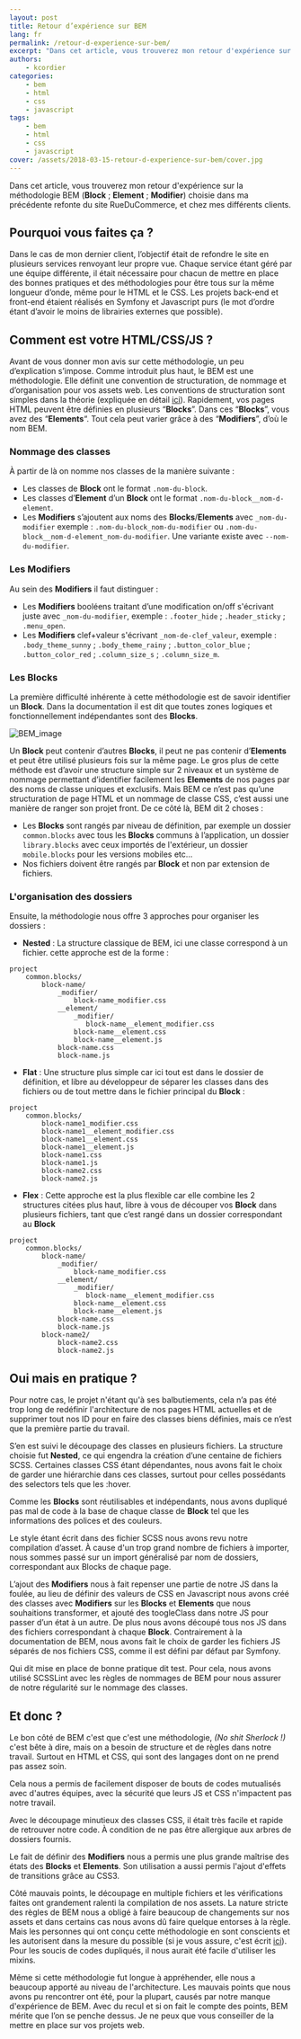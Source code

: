 ```yaml
---
layout: post
title: Retour d’expérience sur BEM
lang: fr
permalink: /retour-d-experience-sur-bem/
excerpt: "Dans cet article, vous trouverez mon retour d'expérience sur la méthodologie BEM (Block ; Element ; Modifier), choisie dans ma précédente refonte du..."
authors:
    - kcordier
categories:
    - bem
    - html
    - css
    - javascript
tags:
    - bem
    - html
    - css
    - javascript
cover: /assets/2018-03-15-retour-d-experience-sur-bem/cover.jpg
---
```


Dans cet article, vous trouverez mon retour d'expérience sur la méthodologie BEM (**Block** ; **Element** ; **Modifier**) choisie dans ma précédente refonte du site RueDuCommerce, et chez mes différents clients.

## Pourquoi vous faites ça ?

Dans le cas de mon dernier client, l’objectif était de refondre le site en plusieurs services renvoyant leur propre vue. Chaque service étant géré par une équipe différente, il était nécessaire pour chacun de mettre en place des bonnes pratiques et des méthodologies pour être tous sur la même longueur d’onde, même pour le HTML et le CSS. Les projets back-end et front-end étaient réalisés en Symfony et Javascript purs (le mot d’ordre étant d’avoir le moins de librairies externes que possible).

## Comment est votre HTML/CSS/JS ?

Avant de vous donner mon avis sur cette méthodologie, un peu d’explication s’impose. Comme introduit plus haut, le BEM est une méthodologie. Elle définit une convention de structuration, de nommage et d’organisation pour vos assets web. Les conventions de structuration sont simples dans la théorie (expliquée en détail [ici](https://en.bem.info)). Rapidement, vos pages HTML peuvent être définies en plusieurs “**Blocks**”. Dans ces “**Blocks**”, vous avez des “**Elements**“. Tout cela peut varier grâce à des “**Modifiers**”, d’où le nom BEM.

### Nommage des classes

À partir de là on nomme nos classes de la manière suivante :

 - Les classes de **Block** ont le format `.nom-du-block`.
 - Les classes d’**Element** d’un **Block** ont le format `.nom-du-block__nom-d-element`.
 - Les **Modifiers** s’ajoutent aux noms des **Blocks**/**Elements** avec `_nom-du-modifier` exemple : `.nom-du-block_nom-du-modifier` ou `.nom-du-block__nom-d-element_nom-du-modifier`.
Une variante existe avec `--nom-du-modifier`.

### Les **Modifiers**

Au sein des **Modifiers** il faut distinguer :
 - Les **Modifiers** booléens traitant d’une modification on/off s'écrivant juste avec `_nom-du-modifier`, exemple : `.footer_hide` ; `.header_sticky` ; `.menu_open`.
- Les **Modifiers** clef+valeur s'écrivant `_nom-de-clef_valeur`, exemple : `.body_theme_sunny` ; `.body_theme_rainy` ; `.button_color_blue` ; `.button_color_red` ; `.column_size_s` ; `.column_size_m`.

### Les **Blocks**

La première difficulté inhérente à cette méthodologie est de savoir identifier un **Block**. Dans la documentation il est dit que toutes zones logiques et fonctionnellement indépendantes sont des **Blocks**.

![BEM_image]({{site.baseurl}}/assets/2018-03-15-retour-d-experience-sur-bem/bem_image.png)

Un **Block** peut contenir d’autres **Blocks**, il peut ne pas contenir d’**Elements** et peut être utilisé plusieurs fois sur la même page.
Le gros plus de cette méthode est d’avoir une structure simple sur 2 niveaux et un système de nommage permettant d’identifier facilement les **Elements** de nos pages par des noms de classe uniques et exclusifs.
Mais BEM ce n’est pas qu’une structuration de page HTML et un nommage de classe CSS, c’est aussi une manière de ranger son projet front.
De ce côté là, BEM dit 2 choses :
 - Les **Blocks** sont rangés par niveau de définition, par exemple un dossier `common.blocks` avec tous les **Blocks** communs à l’application, un dossier `library.blocks` avec ceux importés de l'extérieur, un dossier `mobile.blocks` pour les versions mobiles etc...
 - Nos fichiers doivent être rangés par **Block** et non par extension de fichiers.

### L'organisation des dossiers

Ensuite, la méthodologie nous offre 3 approches pour organiser les dossiers :
 - **Nested** : La structure classique de BEM, ici une classe correspond à un fichier. cette approche est de la forme :
```
project
    common.blocks/
        block-name/
            _modifier/
                block-name_modifier.css
            __element/
                _modifier/
                   block-name__element_modifier.css
                block-name__element.css
                block-name__element.js
            block-name.css
            block-name.js
```
 - **Flat** : Une structure plus simple car ici tout est dans le dossier de définition, et libre au développeur de séparer les classes dans des fichiers ou de tout mettre dans le fichier principal du **Block** :
```
project
    common.blocks/
        block-name1_modifier.css
        block-name1__element_modifier.css
        block-name1__element.css
        block-name1__element.js
        block-name1.css
        block-name1.js
        block-name2.css
        block-name2.js
```
 - **Flex** : Cette approche est la plus flexible car elle combine les 2 structures citées plus haut, libre à vous de découper vos **Block** dans plusieurs fichiers, tant que c’est rangé dans un dossier correspondant au **Block**
```
project
    common.blocks/
        block-name/
            _modifier/
                block-name_modifier.css
            __element/
                _modifier/
                   block-name__element_modifier.css
                block-name__element.css
                block-name__element.js
            block-name.css
            block-name.js
        block-name2/
            block-name2.css
            block-name2.js
```

## Oui mais en pratique ?

Pour notre cas, le projet n'étant qu'à ses balbutiements, cela n’a pas été trop long de redéfinir l'architecture de nos pages HTML actuelles et de supprimer tout nos ID pour en faire des classes biens définies, mais ce n’est que la première partie du travail.

S’en est suivi le découpage des classes en plusieurs fichiers. La structure choisie fut **Nested**, ce qui engendra la création d’une centaine de fichiers SCSS. Certaines classes CSS étant dépendantes, nous avons fait le choix de garder une hiérarchie dans ces classes, surtout pour celles possédants des selectors tels que les :hover.

Comme les **Blocks** sont réutilisables et indépendants, nous avons dupliqué pas mal de code à la base de chaque classe de **Block** tel que les informations des polices et des couleurs.

Le style étant écrit dans des fichier SCSS nous avons revu notre compilation d’asset. À cause d'un trop grand nombre de fichiers à importer, nous sommes passé sur un import généralisé par nom de dossiers, correspondant aux Blocks de chaque page.

L’ajout des **Modifiers** nous à fait repenser une partie de notre JS dans la foulée, au lieu de définir des valeurs de CSS en Javascript nous avons créé des classes avec **Modifiers** sur les **Blocks** et **Elements** que nous souhaitions transformer, et ajouté des toogleClass dans notre JS pour passer d’un état à un autre. De plus nous avons découpé tous nos JS dans des fichiers correspondant à chaque **Block**. Contrairement à la documentation de BEM, nous avons fait le choix de garder les fichiers JS séparés de nos fichiers CSS, comme il est défini par défaut par Symfony.

Qui dit mise en place de bonne pratique dit test. Pour cela, nous avons utilisé SCSSLint avec les règles de nommages de BEM pour nous assurer de notre régularité sur le nommage des classes.

## Et donc ?

Le bon côté de BEM c'est que c'est une méthodologie, *(No shit Sherlock !)* c'est bête à dire, mais on a besoin de structure et de règles dans notre travail. Surtout en HTML et CSS, qui sont des langages dont on ne prend pas assez soin.

Cela nous a permis de facilement disposer de bouts de codes mutualisés avec d'autres équipes, avec la sécurité que leurs JS et CSS n'impactent pas notre travail.

Avec le découpage minutieux des classes CSS, il était très facile et rapide de retrouver notre code. À condition de ne pas être allergique aux arbres de dossiers fournis.

Le fait de définir des **Modifiers** nous a permis une plus grande maîtrise des états des **Blocks** et **Elements**. Son utilisation a aussi permis l'ajout d'effets de transitions grâce au CSS3.

Côté mauvais points, le découpage en multiple fichiers et les vérifications faites ont grandement ralenti la compilation de nos assets. La nature stricte des règles de BEM nous a obligé à faire beaucoup de changements sur nos assets et dans certains cas nous avons dû faire quelque entorses à la règle. Mais les personnes qui ont conçu cette méthodologie en sont conscients et les autorisent dans la mesure du possible (si je vous assure, c'est écrit [ici](https://en.bem.info/methodology/css/#nested-selectors)). Pour les soucis de codes dupliqués, il nous aurait été facile d'utiliser les mixins.

Même si cette méthodologie fut longue à appréhender, elle nous a beaucoup apporté au niveau de l'architecture. Les mauvais points que nous avons pu rencontrer ont été, pour la plupart, causés par notre manque d'expérience de BEM. Avec du recul et si on fait le compte des points, BEM mérite que l’on se penche dessus. Je ne peux que vous conseiller de la mettre en place sur vos projets web.
